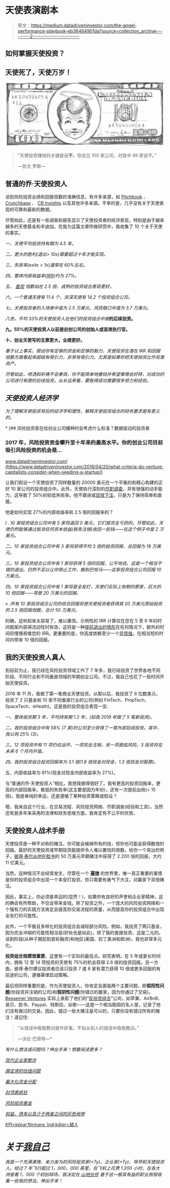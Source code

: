 # 天使表演剧本

> 原文：<https://medium.datadriveninvestor.com/the-angel-performance-playbook-eb36464901da?source=collection_archive---------2----------------------->

## **如何掌握天使投资？**

## **天使死了，天使万岁！**

![](img/61418e449cd5fdf45adda63c7ba4bd1c.png)

> “天使投资赚钱的关键是说**不**。你会见 100 家公司，对其中 99 家说不。”
> 
> —凯文·罗斯—

## **普通的乔·天使投资人**

谈到风险投资业绩和回报倍数的准确信息，有许多来源，如 [Pitchbook](https://pitchbook.com) 、 [Crunchbase](https://www.crunchbase.com) 、 [CB Insights](https://www.cbinsights.com) 以及其他许多来源。不幸的是，几乎没有关于天使表现的可靠和最新的数据。

尽管如此，还是有一些调查和报告显示了天使投资者的经济表现，特别是由于越来越多的天使基金和辛迪加。在我为这篇文章所做研究中，我收集了 10 个关于天使的事实。

*一、天使平均投资持有期为 4.5 年。*

*二。更大的胜利(退出> 10x)需要超过十年才能实现。*

*三。失败率(exits < 1x)通常在 60%左右。*

*四。整体内部收益率(*[*IRR*](https://www.investopedia.com/terms/i/irr.asp)*)约为 27%。*

*五、* [*套现*](https://www.investopedia.com/terms/c/cashoncashreturn.asp) *倍数站在 2.5 倍，成熟的投资组合表现更好。*

*六。一个普通天使有 11.4 个，资深天使有 14.2 个投资组合公司。*

*七。天使投资者的入场券中值为 2.5 万美元，风险敞口中值为 3.7 万美元。*

*八世。平均 33%的天使投资人在他们的投资组合中做*[](https://www.lawinsider.com/dictionary/follow-on-investment)**的后续投资。**

**九。55%的天使投资人以前是初创公司的创始人或首席执行官。**

**十、创业天使写的支票更大，业绩更好。**

*基于以上事实，假设你有足够的资金和足够的毅力，天使投资在潜在 IRR 和回报倍数方面看起来超级有吸引力，非常有吸引力。尤其是如果你把天使投资比作另类资产。*

*尽管如此，喷洒和祈祷不会奏效，你不能简单地撒钱并希望事情会好转，对成功的公司进行有限的后续投资。从长远来看，要取得成功需要很多努力和经验。*

## ***天使投资人经济学***

*为了理解天使投资背后的经济学和理性，解释天使投资组合的财务要求是有意义的。*

*[](https://www.datadriveninvestor.com/2018/04/20/what-criteria-do-venture-capitalists-consider-when-seeding-a-startup/) [## 风险投资家在给创业公司播种时会考虑什么标准？数据驱动的投资者

### 2017 年，风险投资资金攀升至十年来的最高水平。你的创业公司目前吸引风险投资的机会是…

www.datadriveninvestor.com](https://www.datadriveninvestor.com/2018/04/20/what-criteria-do-venture-capitalists-consider-when-seeding-a-startup/) 

让我们假设一个天使投资了同样数量的 20000 美元在一个平衡的和精心构建的正好 10 家公司的投资组合中。此外，天使执行深刻的[尽职调查](https://www.investopedia.com/terms/d/duediligence.asp)，并有很强的动手能力，这导致了 50%的较低失败率。他不跟进或[双倍下注](https://www.fool.com/investing/2019/06/03/heres-why-investors-should-double-down-on-their-wi.aspx)，只是为了保持简单和直接。

他是如何实现 27%的内部收益率和 2.5 倍的回报率的？

*I . 10 家投资组合公司中有 5 家将返回 0 美元，它们是完全亏损的。尽管如此，天使仍然能够通过抵消任何资本收益(税务注销)收回一些钱——在这个例子中是 2 万美元。*

*二。10 家投资组合公司中有 3 家将获得平均 3 倍的投资回报，总回报为 18 万美元。*

*三。10 家投资组合公司中有 1 家将获得 5 倍的回报，公平地说，这是一个相当不错的退出。仍然不足以让你停止工作，搬到巴哈马——这家投资组合公司回报 10 万美元。*

*四。10 家投资组合公司中有 1 家将是全垒打，天使们实际上依赖的那家，巨大的 10 倍回报——导致 20 万美元的回报。*

*v .所有 10 家投资组合公司的综合回报将使天使投资者获得其 20 万美元原始投资的 2.5 倍回报倍数，总计 50 万美元。*

的确，这听起来太容易了，难以置信。示例性的 IRR 计算仅在您在 5 至 6 年的时间框架内获得流动性时有效，这将是一种[提前退出的情形](https://thebusinessprofessor.com/knowledge-base/early-exit/)在任何情况下，额外的时间将慢慢吞噬您的 IRR。更重要的是，你高度依赖至少一个[异常值](https://medium.com/ulu-ventures/successful-vcs-need-at-least-one-outlier-to-have-a-well-performing-fund-c122c799dfb3)，在相当短的时间内带来 10 倍的回报。

## **我的天使投资人真人**

到目前为止，我已经在风险投资领域工作了 7 年多，我已经投资了世界各地不同阶段、不同行业和不同垂直领域的早期创业公司。不过，我自己也花了一些时间开始天使投资。

2016 年 11 月，我做了第一笔商业天使投资。从那以后，我投资了 6 位数美元，投资了 2 只基金和 10 家不同垂直行业的公司(例如 FinTech、PropTech、SpaceTech、eHeath)。这是我的投资组合表现一览:

*一、整体投资期 3 年，平均持有期 1.2 年，(如我 2019 年做了 5 笔新投资)。*

*二。我的投资组合中有 58% (7 家)的公司至少获得了一笔外部后续投资。其中，我认购 25% (3)。*

*三。12 项投资中有 11 项仍在运作，一项完全注销，另一项面临风险。3 投资将在未来 6 个月内升值。*

*四。我的投资组合投资回报率为 3.1 倍(1.8 倍现金对现金，1.3 倍现金对股票)。*

五、内部收益率为 81%(现金对现金内部收益率为 27%)。

与“普通的乔·天使投资人”相比，我想我做得很好了。我有更高的投资回报率，更高的内部回报率，极低的失败率(这主要是因为年份)，还有一次提前出局(> 15 倍)。我是单纯的幸运，还是遵循了某种投资策略或假设？

嗯，我来自这个行业，在交易流程、风险投资网络、尽职调查(经验和工具)，当然还有我多年来采用的法律和财务思维方面，我肯定有不公平的优势。

## **天使投资人战术手册**

天使投资是一种不对称的赌注，你可能会输掉所有的钱，但你也可能会获得数倍的回报。最好的天使投资或早期投资能提供令人难以置信的倍数。给你一个突出的例子，[彼得·泰尔从他在脸书](https://www.investopedia.com/articles/insights/082216/how-did-peter-thiel-get-rich-pypl-fb.asp)的 50 万美元早期赌注中获得了 2.200 倍的回报，大约 11 亿美元。

当然，这种情况不会经常发生，尽管在一个 [**幂律**](https://www.forbes.com/sites/ralphbenko/2014/10/13/peter-thiel-we-dont-live-in-a-normal-world-we-live-under-a-power-law/#202c93217a7d) 的世界里，唯一真正重要的事情是你的投资组合中出现一个本垒打投资。你只需要有勇气下大注，对赢家下双倍赌注。

因此，事实上，你必须是幸运的(显然！)，如果你有良好的声誉和企业家精神，这的确会有所帮助，不仅会带来金钱。除了投资之外，一个庞大的风险投资网络和一个强有力的实践方法肯定会提高你交易流程的质量，从而提高你的投资组合中出现全垒打的可能性。

此外，一个平衡且多样化的投资组合会减轻部分风险。例如，我投资了两只基金，因为完全冲销的可能性相当低(好处也是如此)，除了我的直接投资，这是二元的。谈到阶段(从种子期前到首轮融资)和地区(美国、拉丁美洲和欧洲)，我也非常多元化。

**投资组合规模很重要**，这里有一个实际的最佳点。研究表明，在 5 年或更长时间内，拥有 12 至 14 项投资的天使有 75%的机会获得 2.6 倍的投资回报。另一方面，彼得·泰尔建议投资者应该只投资 7 或 8 家有潜力获得 10 倍或更多回报的有前途的公司，遵循幂律启动策略。

最后但同样重要的是，作为天使投资人，你肯定会面临两个主要问题，即**假阳性问题**(你投资并注销的公司)和**假阴性问题**(你错过的赢家，因为你通过了交易)。 [Bessemer Ventures](https://www.bvp.com) 实际上表彰了他们的“[反投资组合](https://www.bvp.com/anti-portfolio)”公司，如苹果、AirBnB、易贝、脸书、Paypal、特斯拉、谷歌——这是一个相当稳固的名人堂，记录了他们没有做过的交易。因此，错过一些大赌注是可以的，只要你没有错过所有的赌注！请记住:

> “从错误中吸取教训是件好事。不如从别人的错误中吸取教训。”
> 
> —沃伦·巴菲特—* 

*有什么想法或问题吗？伸出手来！想要阅读更多？*

*[现代企业家欺诈](https://blog.usejournal.com/modern-entrepreneurial-fraud-c05f2c86a068)*

*[薛定谔的估值问题](https://blog.usejournal.com/schr%C3%B6dingers-valuation-problem-ec5bdbda63a0)*

*[最大化资金分配](https://medium.com/@VC_Truman_Show/maximizing-fund-distributions-4d4d31fea133)*

*[封顶表疯狂](https://medium.com/@VC_Truman_Show/cap-table-madness-62a9750e35f)*

*[*风险投资基金*](https://medium.com/@VC_Truman_Show/venture-capital-fund-amentals-f048c8675d77)*

*[*权益、债务以及介于两者之间的灰色地带*](https://medium.com/@VC_Truman_Show/equity-debt-and-the-grey-zone-in-between-92e65bfde596)*

*[*KPI<kēpərˈfôrməns ˈindiˌkātər>猎人*](https://medium.com/@VC_Truman_Show/kpi-k%C4%93-p%C9%99r%CB%88f%C3%B4rm%C9%99ns-%CB%88indi%CB%8Ck%C4%81t%C9%99r-hunter-b625370126e7)*

# *关于[我自己](https://www.linkedin.com/in/marc-penkala-89697940/)*

**我是一个充满激情、亲力亲为的风险投资家(+7y)、企业家(+7y)、导师和天使投资人。经过 7 年飞行超过 1，000，000 英里，在飞机上花费 1.200 小时，在各大洲查看 1，000 个初创球场，我决定在* [*山地伙伴*](http://mountain.partners/en/) *基于这一极其有益的职业旅程收集一些我的想法。伸出手来！**